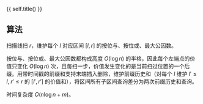 {{ self.title() }}

## 算法

扫描线扫 $r$，维护每个 $l$ 对应区间 $[l,r]$ 的按位与、按位或、最大公因数。

按位与、按位或、最大公因数都构成高度 $O(\log n)$ 的半格，因此每个左端点的价值只变化 $O(\log n)$ 次，且每扫一步，价值发生变化的是当前扫过位置的一个后缀。用带时间戳的前缀和支持末端插入删除，维护前缀历史和（对每个 $l$ 维护 $l'\le l,\;r'\le r$ 的 $[l',r']$ 的价值和），将区间所有子区间查询差分为两次前缀历史和查询。

时间复杂度 $O(n\log n+m)$。
